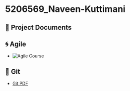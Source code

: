# 5206569_Naveen-Kuttimani
## 📄 Project Documents



## 🌀 Agile
- ![Agile Course](./Agile_course.png)

## 🔧 Git
- [Git PDF](./Git.pdf)

